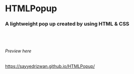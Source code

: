 # HTMLPopup

<h3> A lightweight pop up created by using HTML & CSS </h3>

<br><br>

<h6> Preview here </h6>

https://sayyedrizwan.github.io/HTMLPopup/

